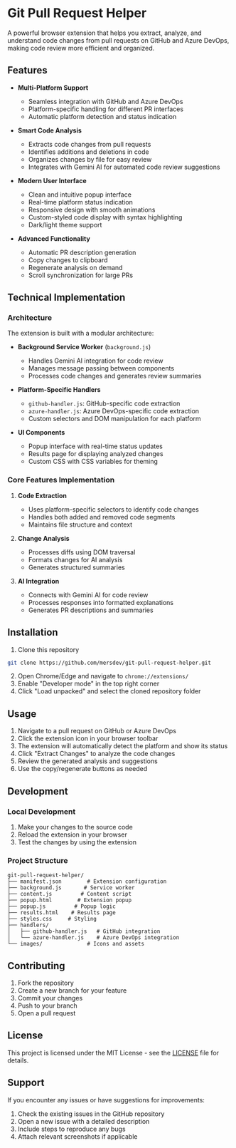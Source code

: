 # Git Pull Request Helper

A powerful browser extension that helps you extract, analyze, and understand code changes from pull requests on GitHub and Azure DevOps, making code review more efficient and organized.

## Features

- **Multi-Platform Support**

  - Seamless integration with GitHub and Azure DevOps
  - Platform-specific handling for different PR interfaces
  - Automatic platform detection and status indication

- **Smart Code Analysis**

  - Extracts code changes from pull requests
  - Identifies additions and deletions in code
  - Organizes changes by file for easy review
  - Integrates with Gemini AI for automated code review suggestions

- **Modern User Interface**

  - Clean and intuitive popup interface
  - Real-time platform status indication
  - Responsive design with smooth animations
  - Custom-styled code display with syntax highlighting
  - Dark/light theme support

- **Advanced Functionality**
  - Automatic PR description generation
  - Copy changes to clipboard
  - Regenerate analysis on demand
  - Scroll synchronization for large PRs

## Technical Implementation

### Architecture

The extension is built with a modular architecture:

- **Background Service Worker** (`background.js`)

  - Handles Gemini AI integration for code review
  - Manages message passing between components
  - Processes code changes and generates review summaries

- **Platform-Specific Handlers**

  - `github-handler.js`: GitHub-specific code extraction
  - `azure-handler.js`: Azure DevOps-specific code extraction
  - Custom selectors and DOM manipulation for each platform

- **UI Components**
  - Popup interface with real-time status updates
  - Results page for displaying analyzed changes
  - Custom CSS with CSS variables for theming

### Core Features Implementation

1. **Code Extraction**

   - Uses platform-specific selectors to identify code changes
   - Handles both added and removed code segments
   - Maintains file structure and context

2. **Change Analysis**

   - Processes diffs using DOM traversal
   - Formats changes for AI analysis
   - Generates structured summaries

3. **AI Integration**
   - Connects with Gemini AI for code review
   - Processes responses into formatted explanations
   - Generates PR descriptions and summaries

## Installation

1. Clone this repository

```bash
git clone https://github.com/mersdev/git-pull-request-helper.git
```

2. Open Chrome/Edge and navigate to `chrome://extensions/`
3. Enable "Developer mode" in the top right corner
4. Click "Load unpacked" and select the cloned repository folder

## Usage

1. Navigate to a pull request on GitHub or Azure DevOps
2. Click the extension icon in your browser toolbar
3. The extension will automatically detect the platform and show its status
4. Click "Extract Changes" to analyze the code changes
5. Review the generated analysis and suggestions
6. Use the copy/regenerate buttons as needed

## Development

### Local Development

1. Make your changes to the source code
2. Reload the extension in your browser
3. Test the changes by using the extension

### Project Structure

```
git-pull-request-helper/
├── manifest.json        # Extension configuration
├── background.js       # Service worker
├── content.js         # Content script
├── popup.html        # Extension popup
├── popup.js         # Popup logic
├── results.html    # Results page
├── styles.css     # Styling
├── handlers/
│   ├── github-handler.js   # GitHub integration
│   └── azure-handler.js    # Azure DevOps integration
└── images/              # Icons and assets
```

## Contributing

1. Fork the repository
2. Create a new branch for your feature
3. Commit your changes
4. Push to your branch
5. Open a pull request

## License

This project is licensed under the MIT License - see the [LICENSE](LICENSE) file for details.

## Support

If you encounter any issues or have suggestions for improvements:

1. Check the existing issues in the GitHub repository
2. Open a new issue with a detailed description
3. Include steps to reproduce any bugs
4. Attach relevant screenshots if applicable
